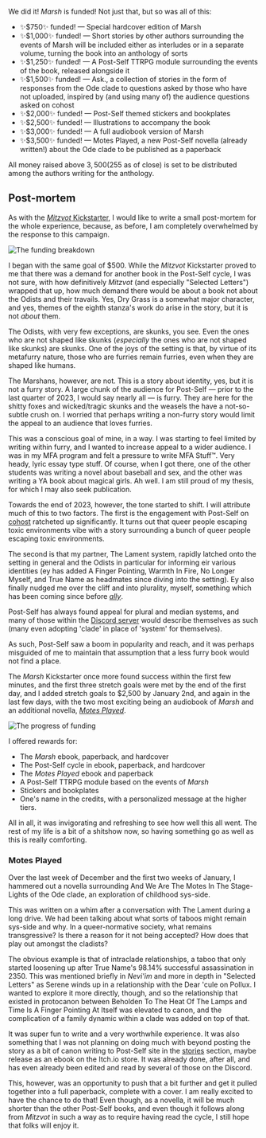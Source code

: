 We did it! *Marsh* is funded! Not just that, but so was all of this:

* ✨$750✨ funded! — Special hardcover edition of Marsh
* ✨$1,000✨ funded! — Short stories by other authors surrounding the events of Marsh will be included either as interludes or in a separate volume, turning the book into an anthology of sorts
* ✨$1,250✨ funded! — A Post-Self TTRPG module surrounding the events of the book, released alongside it
* ✨$1,500✨ funded! — Ask., a collection of stories in the form of responses from the Ode clade to questions asked by those who have not uploaded, inspired by (and using many of) the audience questions asked on cohost
* ✨$2,000✨ funded! — Post-Self themed stickers and bookplates
* ✨$2,500✨ funded! — Illustrations to accompany the book
* ✨$3,000✨ funded! — A full audiobook version of Marsh
* ✨$3,500✨ funded! — Motes Played, a new Post-Self novella (already written!) about the Ode clade to be published as a paperback

All money raised above $3,500 ($255 as of close) is set to be distributed among the authors writing for the anthology.

## Post-mortem

As with the [*Mitzvot* Kickstarter](https://mitzvot.post-self.ink/kickstarter/), I would like to write a small post-mortem for the whole experience, because, as before, I am completely overwhelmed by the response to this campaign.

![The funding breakdown](/ks-breakdown.png)

I began with the same goal of $500. While the *Mitzvot* Kickstarter proved to me that there was a demand for another book in the Post-Self cycle, I was not sure, with how definitively *Mitzvot* (and especially "Selected Letters") wrapped that up, how much demand there would be about a book not about the Odists and their travails. Yes, Dry Grass is a somewhat major character, and yes, themes of the eighth stanza's work do arise in the story, but it is not *about* them.

The Odists, with very few exceptions, are skunks, you see. Even the ones who are not shaped like skunks (*especially* the ones who are not shaped like skunks) are skunks. One of the joys of the setting is that, by virtue of its metafurry nature, those who are furries remain furries, even when they are shaped like humans.

The Marshans, however, are not. This is a story about identity, yes, but it is not a furry story. A large chunk of the audience for Post-Self — prior to the last quarter of 2023, I would say nearly all — is furry. They are here for the shitty foxes and wicked/tragic skunks and the weasels the have a not-so-subtle crush on. I worried that perhaps writing a non-furry story would limit the appeal to an audience that loves furries.

This was a conscious goal of mine, in a way. I was starting to feel limited by writing within furry, and I wanted to increase appeal to a wider audience. I was in my MFA program and felt a pressure to write MFA Stuff™. Very heady, lyric essay type stuff. Of course, when I got there, one of the other students was writing a novel about baseball and sex, and the other was writing a YA book about magical girls. Ah well. I am still proud of my thesis, for which I may also seek publication.

Towards the end of 2023, however, the tone started to shift. I will attribute much of this to two factors. The first is the engagement with Post-Self on [cohost](https://cohost.org/post-self) ratcheted up significantly. It turns out that queer people escaping toxic environments vibe with a story surrounding a bunch of queer people escaping toxic environments. 

The second is that my partner, The Lament system, rapidly latched onto the setting in general and the Odists in particular for informing eir various identities (ey has added A Finger Pointing, Warmth In Fire, No Longer Myself, and True Name as headmates since diving into the setting). Ey also finally nudged me over the cliff and into plurality, myself, something which has been coming since before [*ally*](https://ally.id/plurality).

Post-Self has always found appeal for plural and median systems, and many of those within the [Discord server](https://makyo.io/ps-discord) would describe themselves as such (many even adopting 'clade' in place of 'system' for themselves).

As such, Post-Self saw a boom in popularity and reach, and it was perhaps misguided of me to maintain that assumption that a less furry book would not find a place.

The *Marsh* Kickstarter once more found success within the first few minutes, and the first three stretch goals were met by the end of the first day, and I added stretch goals to $2,500 by January 2nd, and again in the last few days, with the two most exciting being an audiobook of *Marsh* and an additional novella, [*Motes Played*](https://motes-played.post-self.ink).

![The progress of funding](/ks-progress.png)

I offered rewards for:

* The *Marsh* ebook, paperback, and hardcover
* The Post-Self cycle in ebook, paperback, and hardcover
* The *Motes Played* ebook and paperback
* A Post-Self TTRPG module based on the events of *Marsh*
* Stickers and bookplates
* One's name in the credits, with a personalized message at the higher tiers.

All in all, it was invigorating and refreshing to see how well this all went. The rest of my life is a bit of a shitshow now, so having something go as well as this is really comforting.

### Motes Played

Over the last week of December and the first two weeks of January, I hammered out a novella surrounding And We Are The Motes In The Stage-Lights of the Ode clade, an exploration of childhood sys-side.

This was written on a whim after a conversation with The Lament during a long drive. We had been talking about what sorts of taboos might remain sys-side and why. In a queer-normative society, what remains transgressive? Is there a reason for it not being accepted? How does that play out amongst the cladists?

The obvious example is that of intraclade relationships, a taboo that only started loosening up after True Name's 98.14% successful assassination in 2350. This was mentioned briefly in *Nevi'im* and more in depth in "Selected Letters" as Serene winds up in a relationship with the Dear 'cule on Pollux. I wanted to explore it more directly, though, and so the relationship that existed in protocanon between Beholden To The Heat Of The Lamps and Time Is A Finger Pointing At Itself was elevated to canon, and the complication of a family dynamic within a clade was added on top of that.

It was super fun to write and a very worthwhile experience. It was also something that I was not planning on doing much with beyond posting the story as a bit of canon writing to Post-Self site in the [stories](/stories) section, maybe release as an ebook on the Itch.io store. It was already done, after all, and has even already been edited and read by several of those on the Discord.

This, however, was an opportunity to push that a bit further and get it pulled together into a full paperback, complete with a cover. I am really excited to have the chance to do that! Even though, as a novella, it will be much shorter than the other Post-Self books, and even though it follows along from *Mitzvot* in such a way as to require having read the cycle, I still hope that folks will enjoy it.

